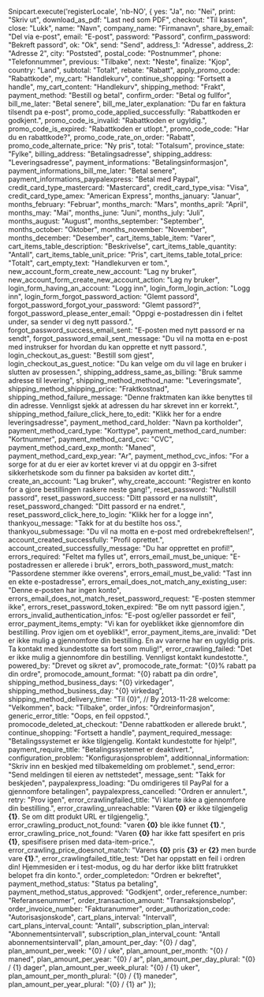 Snipcart.execute('registerLocale', 'nb-NO', {
yes:
"Ja",
no:
"Nei",
print:
"Skriv ut",
download_as_pdf:
"Last ned som PDF",
checkout:
"Til kassen",
close:
"Lukk",
name:
"Navn",
company_name:
"Firmanavn",
share_by_email:
"Del via e-post",
email:
"E-post",
password:
"Passord",
confirm_password:
"Bekreft passord",
ok:
"Ok",
send:
"Send",
address_1:
"Adresse",
address_2:
"Adresse 2",
city:
"Poststed",
postal_code:
"Postnummer",
phone:
"Telefonnummer",
previous:
"Tilbake",
next:
"Neste",
finalize:
"Kjop",
country:
"Land",
subtotal:
"Totalt",
rebate:
"Rabatt",
apply_promo_code:
"Rabattkode",
my_cart:
"Handlekurv",
continue_shopping:
"Fortsett a handle",
my_cart_content:
"Handlekurv",
shipping_method:
"Frakt",
payment_method:
"Bestill og betal",
confirm_order:
"Betal og fullfor",
bill_me_later:
"Betal senere",
bill_me_later_explanation:
"Du far en faktura tilsendt pa e-post",
promo_code_applied_successfully:
"Rabattkoden er godkjent.",
promo_code_is_invalid:
"Rabattkoden er ugyldig.",
promo_code_is_expired:
"Rabattkoden er utlopt.",
promo_code_code:
"Har du en rabattkode?",
promo_code_rate_on_order:
"Rabatt",
promo_code_alternate_price:
"Ny pris",
total:
"Totalsum",
province_state:
"Fylke",
billing_address:
"Betalingsadresse",
shipping_address:
"Leveringsadresse",
payment_informations:
"Betalingsinformasjon",
payment_informations_bill_me_later:
"Betal senere",
payment_informations_paypalexpress:
"Betal med Paypal",
credit_card_type_mastercard:
"Mastercard",
credit_card_type_visa:
"Visa",
credit_card_type_amex:
"American Express",
months_january:
"Januar",
months_february:
"Februar",
months_march:
"Mars",
months_april:
"April",
months_may:
"Mai",
months_june:
"Juni",
months_july:
"Juli",
months_august:
"August",
months_september:
"September",
months_october:
"Oktober",
months_november:
"November",
months_december:
"Desember",
cart_items_table_item:
"Varer",
cart_items_table_description:
"Beskrivelse",
cart_items_table_quantity:
"Antall",
cart_items_table_unit_price:
"Pris",
cart_items_table_total_price:
"Totalt",
cart_empty_text:
"Handlekurven er tom.",
new_account_form_create_new_account:
"Lag ny bruker",
new_account_form_create_new_account_action:
"Lag ny bruker",
login_form_having_an_account:
"Logg inn",
login_form_login_action:
"Logg inn",
login_form_forgot_password_action:
"Glemt passord",
forgot_password_forgot_your_password:
"Glemt passord?",
forgot_password_please_enter_email:
"Oppgi e-postadressen din i feltet under, sa sender vi deg nytt passord.",
forgot_password_success_email_sent:
"E-posten med nytt passord er na sendt",
forgot_password_email_sent_message:
"Du vil na motta en e-post med instrukser for hvordan du kan opprette et nytt passord.",
login_checkout_as_guest:
"Bestill som gjest",
login_checkout_as_guest_notice:
"Du kan velge om du vil lage en bruker i slutten av prosessen.",
shipping_address_same_as_billing:
"Bruk samme adresse til levering",
shipping_method_method_name:
"Leveringsmate",
shipping_method_shipping_price:
"Fraktkostnad",
shipping_method_failure_message:
"Denne fraktmaten kan ikke benyttes til din adresse. Vennligst sjekk at adressen du har skrevet inn er korrekt.",
shipping_method_failure_click_here_to_edit:
"Klikk her for a endre leveringsadresse",
payment_method_card_holder:
"Navn pa kortholder",
payment_method_card_type:
"Korttype",
payment_method_card_number:
"Kortnummer",
payment_method_card_cvc:
"CVC",
payment_method_card_exp_month:
"Maned",
payment_method_card_exp_year:
"Ar",
payment_method_cvc_infos:
"For a sorge for at du er eier av kortet krever vi at du oppgir en 3-sifret sikkerhetskode som du finner pa baksiden av kortet ditt.",
create_an_account:
"Lag bruker",
why_create_account:
"Registrer en konto for a gjore bestillingen raskere neste gang!",
reset_password:
"Nullstill passord",
reset_password_success:
"Ditt passord er na nullstilt",
reset_password_changed:
"Ditt passord er na endret.",
reset_password_click_here_to_login:
"Klikk her for a logge inn",
thankyou_message:
"Takk for at du bestilte hos oss.",
thankyou_submessage:
"Du vil na motta en e-post med ordrebekreftelsen!",
account_created_successfully:
"Profil oprettet.",
account_created_successfully_message:
"Du har opprettet en profil!",
errors_required:
"Feltet ma fylles ut",
errors_email_must_be_unique:
"E-postadressen er allerede i bruk",
errors_both_password_must_match:
"Passordene stemmer ikke overens",
errors_email_must_be_valid:
"Tast inn en ekte e-postadresse",
errors_email_does_not_match_any_existing_user:
"Denne e-posten har ingen konto",
errors_email_does_not_match_reset_password_request:
"E-posten stemmer ikke",
errors_reset_password_token_expired:
"Be om nytt passord igjen.",
errors_invalid_authentication_infos:
"E-post og/eller passordet er feil",
error_payment_items_empty:
"Vi kan for oyeblikket ikke gjennomfore din bestilling. Prov igjen om et oyeblikk!",
error_payment_items_are_invalid:
"Det er ikke mulig a gjennomfore din bestilling. En av varerne har en ugyldig pris. Ta kontakt med kundestotte sa fort som mulig!",
error_crawling_failed:
"Det er ikke mulig a gjennomfore din bestilling. Vennligst kontakt kundestotte.",
powered_by:
"Drevet og sikret av",
promocode_rate_format:
"{0}% rabatt pa din ordre",
promocode_amount_format:
"{0} rabatt pa din ordre",
shipping_method_business_days:
"{0} virkedager",
shipping_method_business_day:
"{0} virkedag",
shipping_method_delivery_time:
"Til {0}", // By 2013-11-28
welcome:
"Velkommen",
back:
"Tilbake",
order_infos:
"Ordreinformasjon",
generic_error_title:
"Oops, en feil oppstod.",
promocode_deleted_at_checkout:
"Denne rabattkoden er allerede brukt.",
continue_shopping:
"Fortsett a handle",
payment_required_message:
"Betalingssystemet er ikke tilgjengelig. Kontakt kundestotte for hjelp!",
payment_require_title:
"Betalingssystemet er deaktivert.",
configuration_problem:
"Konfigurasjonsproblem",
additionnal_information:
"Skriv inn en beskjed med tilbakemelding om problemet.",
send_error:
"Send meldingen til eieren av nettstedet",
message_sent:
"Takk for beskjeden",
paypalexpress_loading:
"Du omdirigeres til PayPal for a gjennomfore betalingen",
paypalexpress_cancelled:
"Ordren er annulert.",
retry:
"Prov igen",
error_crawlingfailed_title:
"Vi klarte ikke a gjennomfore din bestilling.",
error_crawling_unreachable:
"Varen <strong>{0}</strong> er ikke tilgjengelig <strong>{1}</strong>. Se om ditt produkt URL er tilgjengelig.",
error_crawling_product_not_found:
"varen <strong>{0}</strong> ble ikke funnet <strong>{1}</strong>.",
error_crawling_price_not_found:
"Varen <strong>{0}</strong> har ikke fatt spesifert en pris <strong>{1}</strong>, spesifisere prisen med data-item-price.",
error_crawling_price_doesnot_match:
"Varens <strong>{0}</strong> pris <strong>{3}</strong> er <strong>{2}</strong> men burde vare <strong>{1}</strong>.",
error_crawlingfailed_title_test:
"Det har oppstatt en feil i ordren din! Hjemmesiden er i test-modus, og du har derfor ikke blitt fratrukket belopet fra din konto.",
order_completedon:
"Ordren er bekreftet",
payment_method_status:
"Status pa betaling",
payment_method_status_approved:
"Godkjent",
order_reference_number:
"Referansenummer",
order_transaction_amount:
"Transaksjonsbelop",
order_invoice_number:
"Fakturanummer",
order_authorization_code:
"Autorisasjonskode",
cart_plans_interval:
"Intervall",
cart_plans_interval_count:
"Antall",
subscription_plan_interval:
"Abonnementsintervall",
subscription_plan_interval_count:
"Antall abonnementsintervall",
plan_amount_per_day:
"{0} / dag",
plan_amount_per_week:
"{0} / uke",
plan_amount_per_month:
"{0} / maned",
plan_amount_per_year:
"{0} / ar",
plan_amount_per_day_plural:
"{0} / {1} dager",
plan_amount_per_week_plural:
"{0} / {1} uker",
plan_amount_per_month_plural:
"{0} / {1} maneder",
plan_amount_per_year_plural:
"{0} / {1} ar"
});
      
      
